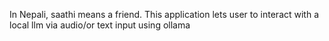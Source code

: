 In Nepali, saathi means a friend. This application lets user to interact with a local llm via audio/or text input using ollama
